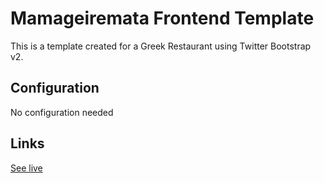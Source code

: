 # Mamageiremata Frontend Template

This is a template created for a Greek Restaurant using Twitter Bootstrap v2.

## Configuration

No configuration needed

## Links

[See live](http://www.webthink.gr/mamageiremata)

